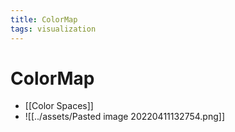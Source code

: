 ```yaml
---
title: ColorMap
tags: visualization
---
```


# ColorMap
- [[Color Spaces]]
- ![[../assets/Pasted image 20220411132754.png]]





















